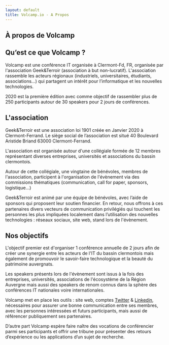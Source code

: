 ```yaml
---
layout: default
title: Volcamp.io - A Propos
---
```

<section class="page-header" style="background-image:url(https://www.volcamp.io/asset/images/chainedespuys_header.jpg);">
    <div class="container">
        <div class="row justify-content-center">
            <div class="col-lg-8">
                <div class="content text-center">
                    <h1 class="mb-3 text-white text-capitalize letter-spacing">&Agrave; propos de Volcamp</h1>
                    <div class="divider mx-auto mb-4 bg-white"></div>
                </div>
            </div>
        </div>
    </div>
</section>
<section class="section-speaker section">
    <div class="container">
        <div class="row section-heading">
            <div class="col-lg-8">
                <div class="heading">
                    <div class="pl-90">
                        <h2>Qu’est ce que Volcamp ?</h2>
                    </div>
                </div>
            </div>
        </div>
        <div class="row">
            <div class="col-lg-12">
                <p>
                Volcamp est une conférence IT organisée à Clermont-Fd, FR, organisée par l'association Geek&Terroir (association à but non-lucratif). L'association rassemble les acteurs régionaux (industriels, universitaires, étudiants, associations…) qui partagent un intérêt pour lʼinformatique et les nouvelles technologies.
                </p>
                <p>
                2020 est la première édition avec comme objectif de rassembler plus de 250 participants autour de 30 speakers pour 2 jours de conférences.
                </p>
            </div>
        </div>
    </div>
</section>
<section class="section-speaker section">
    <div class="container">
        <div class="row section-heading">
            <div class="col-lg-8">
                <div class="heading">
                    <div class="pl-90">
                        <h2>L'association</h2>
                    </div>
                </div>
            </div>
        </div>
        <div class="row">
            <div class="col-lg-12">
                <p>
                Geek&Terroir est une association loi 1901 créée en Janvier 2020 à Clermont-Ferrand. Le siège social de l’association est situé 40 Boulevard Aristide Briand 63000 Clermont-Ferrand.
                </p>    
                <p>
                L'association est organisée autour d'une collégiale formée de 12 membres représentant diverses entreprises, universités et associations du bassin clermontois. 
                </p>
                <p>
                Autour de cette collégiale, une vingtaine de bénévoles, membres de l'association, participent à l'organisation de l'évènement via des commissions thématiques (communication, call for paper, sponsors, logistique...)
                </p>
                <p>
                Geek&Terroir est animé par une équipe de bénévoles, avec lʼaide de sponsors qui proposent leur soutien ﬁnancier. En retour, nous offrons à ces partenaires divers vecteurs de communication privilégiés qui touchent les personnes les plus impliquées localement dans lʼutilisation des nouvelles technologies : réseaux sociaux, site web, stand lors de l'évènement.
                </p>
            </div>
        </div>
    </div>
</section>
<section class="section-speaker section">
    <div class="container">
        <div class="row section-heading">
            <div class="col-lg-8">
                <div class="heading">
                    <div class="pl-90">
                        <h2>Nos objectifs</h2>
                    </div>
                </div>
            </div>
        </div>
        <div class="row">
            <div class="col-lg-12">
                <p>
                L'objectif premier est d'organiser 1 conférence annuelle de 2 jours afin de créer une synergie entre les acteurs de l'IT du bassin clermontois mais également de promouvoir le savoir-faire technologique et la beauté du patrimoine auvergnats.
                </p>
                <p>
                Les speakers présents lors de l'évènement sont issus à la fois des entreprises, universités, associations de l'écosystème de la Région Auvergne mais aussi des speakers de renom connus dans la sphère des conférences IT nationales voire internationales.
                </p>
                <p>
                Volcamp met en place les outils : site web, comptes <a href="https://twitter.com/VolcampIO">Twitter</a> & <a href="https://www.linkedin.com/company/volcampio">Linkedin</a>, nécessaires pour assurer une bonne communication entre ses membres, avec les personnes intéressées et futurs participants, mais aussi de référencer publiquement ses partenaires.
                </p>
                <p>
                Dʼautre part Volcamp espère faire naître des vocations de conférencier parmi ses participants et offrir une tribune pour présenter des retours dʼexpérience ou les applications dʼun sujet de recherche.
                </p>
            </div>
        </div>
    </div>
</section>
